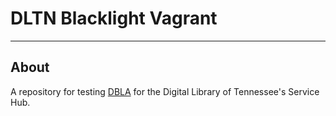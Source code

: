 # DLTN Blacklight Vagrant

---

## About

A repository for testing [DBLA](https://github.com/barmintor/dbla) for the Digital Library of Tennessee's Service Hub.
